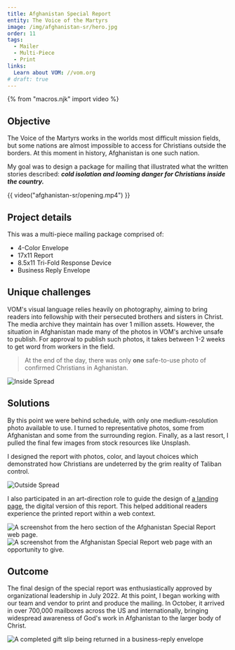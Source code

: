 ```yaml
---
title: Afghanistan Special Report
entity: The Voice of the Martyrs
image: /img/afghanistan-sr/hero.jpg
order: 11
tags:
  - Mailer
  - Multi-Piece
  - Print
links:
  Learn about VOM: //vom.org
# draft: true
---
```


{% from "macros.njk" import video %}

## Objective

The Voice of the Martyrs works in the worlds most difficult mission fields, but
some nations are almost impossible to access for Christians outside the borders.
At this moment in history, Afghanistan is one such nation.

My goal was to design a package for mailing that illustrated what the written
stories described: **_cold isolation and looming danger for Christians inside
the country._**

{{ video("afghanistan-sr/opening.mp4") }}

## Project details

This was a multi-piece mailing package comprised of:

- 4-Color Envelope
- 17x11 Report
- 8.5x11 Tri-Fold Response Device
- Business Reply Envelope

## Unique challenges

VOM's visual language relies heavily on photography, aiming to bring readers
into fellowship with their persecuted brothers and sisters in Christ. The media
archive they maintain has over 1 million assets. However, the situation in
Afghanistan made many of the photos in VOM's archive unsafe to publish. For
approval to publish such photos, it takes between 1-2 weeks to get word from
workers in the field.

> At the end of the day, there was only **one** safe-to-use photo of confirmed
> Christians in Aghanistan.

![Inside Spread](/img/afghanistan-sr/interior-spread.jpg)

## Solutions

By this point we were behind schedule, with only one medium-resolution photo
available to use. I turned to representative photos, some from Afghanistan and
some from the surrounding region. Finally, as a last resort, I pulled the final
few images from stock resources like Unsplash.

I designed the report with photos, color, and layout choices which demonstrated
how Christians are undeterred by the grim reality of Taliban control.

![Outside Spread](/img/afghanistan-sr/outside-spread.jpg)

I also participated in an art-direction role to guide the design of
[a landing page](//vom.org/2022-10-afghanistan), the digital version of this
report. This helped additional readers experience the printed report within a
web context.

<div class="grid">
  <img alt="A screenshot from the hero section of the Afghanistan Special Report web page." src="/img/afghanistan-sr/web-top.jpg" />
  <img alt="A screenshot from the Afghanistan Special Report web page with an opportunity to give." src="/img/afghanistan-sr/web-bottom.jpg" />
</div>

## Outcome

The final design of the special report was enthusiastically approved by
organizational leadership in July 2022. At this point, I began working with our
team and vendor to print and produce the mailing. In October, it arrived in over
700,000 mailboxes across the US and internationally, bringing widespread
awareness of God's work in Afghanistan to the larger body of Christ.

![A completed gift slip being returned in a business-reply envelope](/img/afghanistan-sr/gift-slip.jpg)
